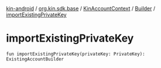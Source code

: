 [kin-android](../../../index.md) / [org.kin.sdk.base](../../index.md) / [KinAccountContext](../index.md) / [Builder](index.md) / [importExistingPrivateKey](./import-existing-private-key.md)

# importExistingPrivateKey

`fun importExistingPrivateKey(privateKey: PrivateKey): ExistingAccountBuilder`